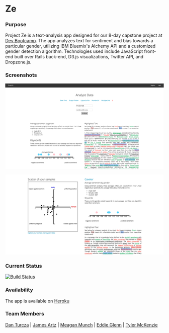# Ze

### Purpose
Project Ze is a text-analysis app designed for our 8-day capstone project at [Dev Bootcamp](http://devbootcamp.com/locations/chicago). The app analyzes text for sentiment and bias towards a particular gender, utilizing IBM Bluemix's Alchemy API and a customized gender detection algorithm. Technologies used include JavaScript front-end built over Rails back-end, D3.js visualizations, Twitter API, and Dropzone.js.

### Screenshots

![Analyzing Donald Trump's twitter feed for sentiment and bias.](/public/images/project-ze-screenshot-1.png)

![Scatter plot showing sentiment scores of gendered keywords for a collection of articles from Gawker, the New York Times, and other websites](/public/images/project-ze-screenshot-2.png)

### Current Status

[![Build Status](https://travis-ci.org/datu925/ze.svg?branch=master)](https://travis-ci.org/datu925/ze)


### Availability

The app is available on [Heroku](https://projectze.herokuapp.com)

### Team Members
[Dan Turcza](https://github.com/datu925) |
[James Artz](https://github.com/jelliotartz) |
[Meagan Munch](https://github.com/meaganelizabeth) |
[Eddie Glenn](https://github.com/glen0071) |
[Tyler McKenzie](https://github.com/TylerMcKenzie)